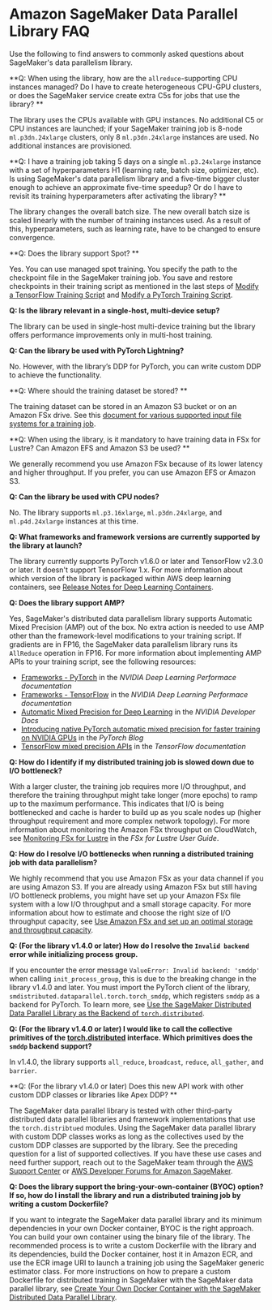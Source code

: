 # Amazon SageMaker Data Parallel Library FAQ<a name="data-parallel-faq"></a>

Use the following to find answers to commonly asked questions about SageMaker's data parallelism library\.

**Q: When using the library, how are the `allreduce`\-supporting CPU instances managed? Do I have to create heterogeneous CPU\-GPU clusters, or does the SageMaker service create extra C5s for jobs that use the library? **

The library uses the CPUs available with GPU instances\. No additional C5 or CPU instances are launched; if your SageMaker training job is 8\-node `ml.p3dn.24xlarge` clusters, only 8 `ml.p3dn.24xlarge` instances are used\. No additional instances are provisioned\.  

**Q: I have a training job taking 5 days on a single `ml.p3.24xlarge` instance with a set of hyperparameters H1 \(learning rate, batch size, optimizer, etc\)\. Is using SageMaker's data parallelism library and a five\-time bigger cluster enough to achieve an approximate five\-time speedup? Or do I have to revisit its training hyperparameters after activating the library? **

The library changes the overall batch size\. The new overall batch size is scaled linearly with the number of training instances used\. As a result of this, hyperparameters, such as learning rate, have to be changed to ensure convergence\. 

**Q: Does the library support Spot? **

Yes\. You can use managed spot training\. You specify the path to the checkpoint file in the SageMaker training job\. You save and restore checkpoints in their training script as mentioned in the last steps of [Modify a TensorFlow Training Script](data-parallel-modify-sdp-tf2.md) and [Modify a PyTorch Training Script](data-parallel-modify-sdp-pt.md)\. 

**Q: Is the library relevant in a single\-host, multi\-device setup?**

The library can be used in single\-host multi\-device training but the library offers performance improvements only in multi\-host training\.

**Q: Can the library be used with PyTorch Lightning?**

No\. However, with the library’s DDP for PyTorch, you can write custom DDP to achieve the functionality\. 

**Q: Where should the training dataset be stored? **

The training dataset can be stored in an Amazon S3 bucket or on an Amazon FSx drive\. See this [document for various supported input file systems for a training job](https://sagemaker.readthedocs.io/en/stable/api/utility/inputs.html#sagemaker.inputs.FileSystemInput)\. 

**Q: When using the library, is it mandatory to have training data in FSx for Lustre? Can Amazon EFS and Amazon S3 be used? **

We generally recommend you use Amazon FSx because of its lower latency and higher throughput\. If you prefer, you can use Amazon EFS or Amazon S3\.

**Q: Can the library be used with CPU nodes?** 

No\. The library supports `ml.p3.16xlarge`, `ml.p3dn.24xlarge`, and `ml.p4d.24xlarge` instances at this time\. 

**Q: What frameworks and framework versions are currently supported by the library at launch?** 

The library currently supports PyTorch v1\.6\.0 or later and TensorFlow v2\.3\.0 or later\. It doesn't support TensorFlow 1\.x\. For more information about which version of the library is packaged within AWS deep learning containers, see [Release Notes for Deep Learning Containers](https://docs.aws.amazon.com/deep-learning-containers/latest/devguide/dlc-release-notes.html)\.

**Q: Does the library support AMP?**

Yes, SageMaker's distributed data parallelism library supports Automatic Mixed Precision \(AMP\) out of the box\. No extra action is needed to use AMP other than the framework\-level modifications to your training script\. If gradients are in FP16, the SageMaker data parallelism library runs its `AllReduce` operation in FP16\. For more information about implementing AMP APIs to your training script, see the following resources:
+ [Frameworks \- PyTorch](https://docs.nvidia.com/deeplearning/performance/mixed-precision-training/index.html#pytorch) in the *NVIDIA Deep Learning Performace documentation*
+ [Frameworks \- TensorFlow](https://docs.nvidia.com/deeplearning/performance/mixed-precision-training/index.html#tensorflow) in the *NVIDIA Deep Learning Performace documentation*
+ [Automatic Mixed Precision for Deep Learning](https://developer.nvidia.com/automatic-mixed-precision) in the *NVIDIA Developer Docs*
+ [Introducing native PyTorch automatic mixed precision for faster training on NVIDIA GPUs](https://pytorch.org/blog/accelerating-training-on-nvidia-gpus-with-pytorch-automatic-mixed-precision/) in the *PyTorch Blog*
+ [TensorFlow mixed precision APIs](https://www.tensorflow.org/guide/mixed_precision) in the *TensorFlow documentation*

**Q: How do I identify if my distributed training job is slowed down due to I/O bottleneck?**

With a larger cluster, the training job requires more I/O throughput, and therefore the training throughput might take longer \(more epochs\) to ramp up to the maximum performance\. This indicates that I/O is being bottlenecked and cache is harder to build up as you scale nodes up \(higher throughput requirement and more complex network topology\)\. For more information about monitoring the Amazon FSx throughput on CloudWatch, see [Monitoring FSx for Lustre](https://docs.aws.amazon.com/fsx/latest/LustreGuide/monitoring_overview.html) in the *FSx for Lustre User Guide*\. 

**Q: How do I resolve I/O bottlenecks when running a distributed training job with data parallelism?**

We highly recommend that you use Amazon FSx as your data channel if you are using Amazon S3\. If you are already using Amazon FSx but still having I/O bottleneck problems, you might have set up your Amazon FSx file system with a low I/O throughput and a small storage capacity\. For more information about how to estimate and choose the right size of I/O throughput capacity, see [Use Amazon FSx and set up an optimal storage and throughput capacity](data-parallel-config.md#data-parallel-config-fxs)\.

**Q: \(For the library v1\.4\.0 or later\) How do I resolve the `Invalid backend` error while initializing process group\.**

If you encounter the error message `ValueError: Invalid backend: 'smddp'` when calling `init_process_group`, this is due to the breaking change in the library v1\.4\.0 and later\. You must import the PyTorch client of the library, `smdistributed.dataparallel.torch.torch_smddp`, which registers `smddp` as a backend for PyTorch\. To learn more, see [Use the SageMaker Distributed Data Parallel Library as the Backend of `torch.distributed`](data-parallel-modify-sdp-pt.md#data-parallel-enable-smddp-backend)\.

**Q: \(For the library v1\.4\.0 or later\) I would like to call the collective primitives of the [torch\.distributed](https://pytorch.org/docs/stable/distributed.html) interface\. Which primitives does the `smddp` backend support?**

In v1\.4\.0, the library supports `all_reduce`, `broadcast`, `reduce`, `all_gather`, and `barrier`\.

**Q: \(For the library v1\.4\.0 or later\) Does this new API work with other custom DDP classes or libraries like Apex DDP? **

The SageMaker data parallel library is tested with other third\-party distributed data parallel libraries and framework implementations that use the `torch.distribtued` modules\. Using the SageMaker data parallel library with custom DDP classes works as long as the collectives used by the custom DDP classes are supported by the library\. See the preceding question for a list of supported collectives\. If you have these use cases and need further support, reach out to the SageMaker team through the [AWS Support Center](https://console.aws.amazon.com/support/) or [AWS Developer Forums for Amazon SageMaker](https://forums.aws.amazon.com/forum.jspa?forumID=285)\.

**Q: Does the library support the bring\-your\-own\-container \(BYOC\) option? If so, how do I install the library and run a distributed training job by writing a custom Dockerfile?**

If you want to integrate the SageMaker data parallel library and its minimum dependencies in your own Docker container, BYOC is the right approach\. You can build your own container using the binary file of the library\. The recommended process is to write a custom Dockerfile with the library and its dependencies, build the Docker container, host it in Amazon ECR, and use the ECR image URI to launch a training job using the SageMaker generic estimator class\. For more instructions on how to prepare a custom Dockerfile for distributed training in SageMaker with the SageMaker data parallel library, see [Create Your Own Docker Container with the SageMaker Distributed Data Parallel Library](data-parallel-use-api.md#data-parallel-bring-your-own-container)\.